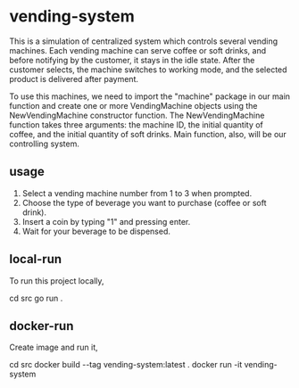 # vending-system

This is a simulation of centralized system which controls several vending machines. Each vending machine can serve coffee or soft drinks, and before notifying by the customer, it stays in the idle state. After the customer selects, the machine switches to working mode, and the selected product is delivered after payment.

To use this machines, we need to import the "machine" package in our main function and create one or more VendingMachine objects using the NewVendingMachine constructor function. The NewVendingMachine function takes three arguments: the machine ID, the initial quantity of coffee, and the initial quantity of soft drinks. Main function, also, will be our controlling system.

## usage

1. Select a vending machine number from 1 to 3 when prompted.
2. Choose the type of beverage you want to purchase (coffee or soft drink).
3. Insert a coin by typing "1" and pressing enter.
4. Wait for your beverage to be dispensed.


## local-run

To run this project locally, 

cd src
go run .


## docker-run

Create image and run it,

cd src
docker build --tag vending-system:latest .
docker run -it vending-system
